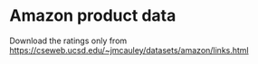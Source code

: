 # Amazon product data

Download the ratings only from https://cseweb.ucsd.edu/~jmcauley/datasets/amazon/links.html
